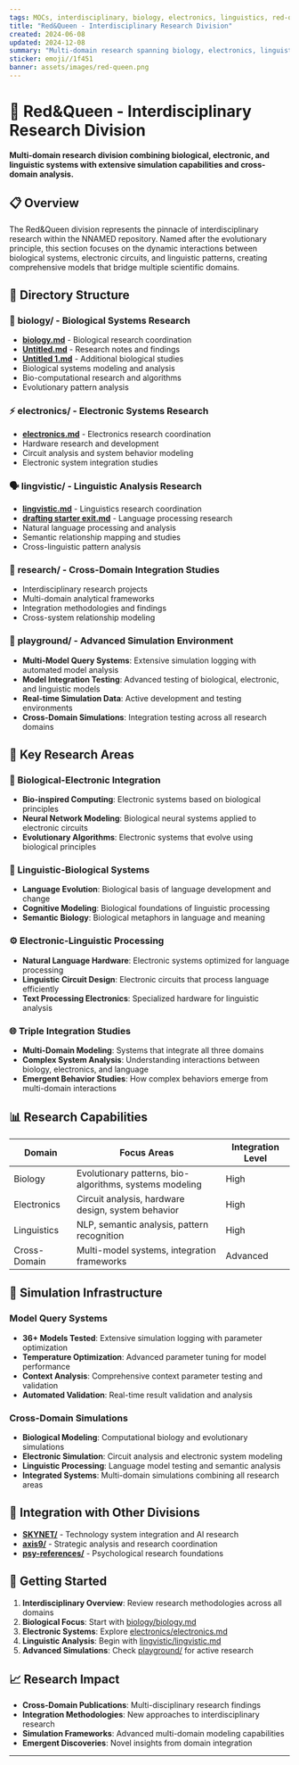 ```yaml
---
tags: MOCs, interdisciplinary, biology, electronics, linguistics, red-queen
title: "Red&Queen - Interdisciplinary Research Division"
created: 2024-06-08
updated: 2024-12-08
summary: "Multi-domain research spanning biology, electronics, linguistics, and cross-domain integration studies"
sticker: emoji//1f451
banner: assets/images/red-queen.png
---
```


# 👑 Red&Queen - Interdisciplinary Research Division

**Multi-domain research division combining biological, electronic, and linguistic systems with extensive simulation capabilities and cross-domain analysis.**

## 📋 Overview

The Red&Queen division represents the pinnacle of interdisciplinary research within the NNAMED repository. Named after the evolutionary principle, this section focuses on the dynamic interactions between biological systems, electronic circuits, and linguistic patterns, creating comprehensive models that bridge multiple scientific domains.

## 📂 Directory Structure

### 🧬 **biology/** - Biological Systems Research
- **[biology.md](biology/biology.md)** - Biological research coordination
- **[Untitled.md](biology/Untitled.md)** - Research notes and findings
- **[Untitled 1.md](biology/Untitled%201.md)** - Additional biological studies
- Biological systems modeling and analysis
- Bio-computational research and algorithms
- Evolutionary pattern analysis

### ⚡ **electronics/** - Electronic Systems Research
- **[electronics.md](electronics/electronics.md)** - Electronics research coordination
- Hardware research and development
- Circuit analysis and system behavior modeling
- Electronic system integration studies

### 🗣️ **lingvistic/** - Linguistic Analysis Research
- **[lingvistic.md](lingvistic/lingvistic.md)** - Linguistics research coordination  
- **[drafting starter exit.md](lingvistic/drafting%20starter%20exit.md)** - Language processing research
- Natural language processing and analysis
- Semantic relationship mapping and studies
- Cross-linguistic pattern analysis

### 🔬 **research/** - Cross-Domain Integration Studies
- Interdisciplinary research projects
- Multi-domain analytical frameworks
- Integration methodologies and findings
- Cross-system relationship modeling

### 🧪 **playground/** - Advanced Simulation Environment
- **Multi-Model Query Systems**: Extensive simulation logging with automated model analysis
- **Model Integration Testing**: Advanced testing of biological, electronic, and linguistic models
- **Real-time Simulation Data**: Active development and testing environments
- **Cross-Domain Simulations**: Integration testing across all research domains

## 🎯 Key Research Areas

### 🔄 Biological-Electronic Integration
- **Bio-inspired Computing**: Electronic systems based on biological principles
- **Neural Network Modeling**: Biological neural systems applied to electronic circuits
- **Evolutionary Algorithms**: Electronic systems that evolve using biological principles

### 🧠 Linguistic-Biological Systems
- **Language Evolution**: Biological basis of language development and change
- **Cognitive Modeling**: Biological foundations of linguistic processing
- **Semantic Biology**: Biological metaphors in language and meaning

### ⚙️ Electronic-Linguistic Processing
- **Natural Language Hardware**: Electronic systems optimized for language processing
- **Linguistic Circuit Design**: Electronic circuits that process language efficiently
- **Text Processing Electronics**: Specialized hardware for linguistic analysis

### 🌐 Triple Integration Studies
- **Multi-Domain Modeling**: Systems that integrate all three domains
- **Complex System Analysis**: Understanding interactions between biology, electronics, and language
- **Emergent Behavior Studies**: How complex behaviors emerge from multi-domain interactions

## 📊 Research Capabilities

| Domain | Focus Areas | Integration Level |
|--------|-------------|-------------------|
| Biology | Evolutionary patterns, bio-algorithms, systems modeling | High |
| Electronics | Circuit analysis, hardware design, system behavior | High |
| Linguistics | NLP, semantic analysis, pattern recognition | High |
| Cross-Domain | Multi-model systems, integration frameworks | Advanced |

## 🧪 Simulation Infrastructure

### Model Query Systems
- **36+ Models Tested**: Extensive simulation logging with parameter optimization
- **Temperature Optimization**: Advanced parameter tuning for model performance
- **Context Analysis**: Comprehensive context parameter testing and validation
- **Automated Validation**: Real-time result validation and analysis

### Cross-Domain Simulations
- **Biological Modeling**: Computational biology and evolutionary simulations
- **Electronic Simulation**: Circuit analysis and electronic system modeling
- **Linguistic Processing**: Language model testing and semantic analysis
- **Integrated Systems**: Multi-domain simulations combining all research areas

## 🔗 Integration with Other Divisions

- **[SKYNET/](../SKYNET/SKYNET.md)** - Technology system integration and AI research
- **[axis9/](../axis9/axis9.md)** - Strategic analysis and research coordination  
- **[psy-references/](../psy-references/psy-references.md)** - Psychological research foundations

## 🚀 Getting Started

1. **Interdisciplinary Overview**: Review research methodologies across all domains
2. **Biological Focus**: Start with [biology/biology.md](biology/biology.md)
3. **Electronic Systems**: Explore [electronics/electronics.md](electronics/electronics.md)
4. **Linguistic Analysis**: Begin with [lingvistic/lingvistic.md](lingvistic/lingvistic.md)
5. **Advanced Simulations**: Check [playground/](playground/) for active research

## 📈 Research Impact

- **Cross-Domain Publications**: Multi-disciplinary research findings
- **Integration Methodologies**: New approaches to interdisciplinary research
- **Simulation Frameworks**: Advanced multi-domain modeling capabilities
- **Emergent Discoveries**: Novel insights from domain integration

---

```folder-index-content
```

